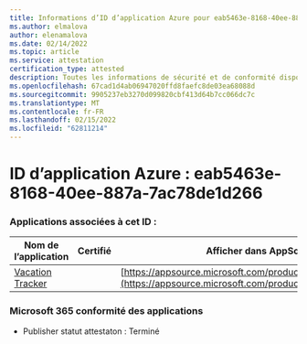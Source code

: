 ```yaml
---
title: Informations d’ID d’application Azure pour eab5463e-8168-40ee-887a-7ac78de1d266
ms.author: elmalova
author: elenamalova
ms.date: 02/14/2022
ms.topic: article
ms.service: attestation
certification_type: attested
description: Toutes les informations de sécurité et de conformité disponibles pour eab5463e-8168-40ee-887a-7ac78de1d266.
ms.openlocfilehash: 67cad1d4ab06947020ffd8faefc8de03ea68088d
ms.sourcegitcommit: 9905237eb3270d099820cbf413d64b7cc066dc7c
ms.translationtype: MT
ms.contentlocale: fr-FR
ms.lasthandoff: 02/15/2022
ms.locfileid: "62811214"
---
```

# <a name="azure-app-id-eab5463e-8168-40ee-887a-7ac78de1d266"></a>ID d’application Azure : eab5463e-8168-40ee-887a-7ac78de1d266


### <a name="apps-associated-with-this-id"></a>Applications associées à cet ID :
| **Nom de l’application** | **Certifié** | **Afficher dans AppSource** |
|--------------|---------------|-----------------------|
| [Vacation Tracker](https://docs.microsoft.com/microsoft-365-app-certification/forward/WA200002167) |  | [https://appsource.microsoft.com/product/office/WA200002167](https://appsource.microsoft.com/product/office/WA200002167) |

### <a name="microsoft-365-app-compliance-status"></a>Microsoft 365 conformité des applications
- Publisher statut attestaton : Terminé
